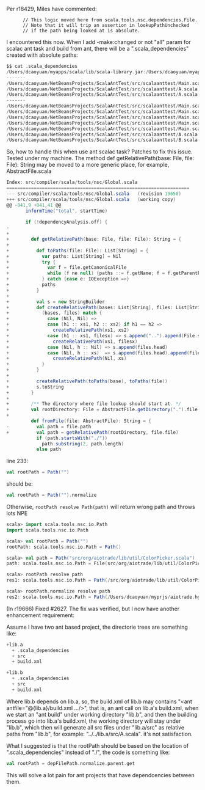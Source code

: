Per r18429, Miles have commented:

          // This logic moved here from scala.tools.nsc.dependencies.File.
          // Note that it will trip an assertion in lookupPathUnchecked
          // if the path being looked at is absolute.

I encountered this now. When I add -make:changed or not "all" param for scalac ant task and build from ant, there will be a ".scala_dependencies" created with absolute paths:

```scala
$$ cat .scala_dependencies
/Users/dcaoyuan/myapps/scala/lib/scala-library.jar:/Users/dcaoyuan/myapps/scala/lib/scala-compiler.jar:/Users/dcaoyuan/NetBeansProjects/ScalaAntTest/build
-------
/Users/dcaoyuan/NetBeansProjects/ScalaAntTest/src/scalaanttest/Main.scala -> /Users/dcaoyuan/NetBeansProjects/ScalaAntTest/src/scalaanttest/Main.scala
/Users/dcaoyuan/NetBeansProjects/ScalaAntTest/src/scalaanttest/A.scala -> /Users/dcaoyuan/NetBeansProjects/ScalaAntTest/src/scalaanttest/B.scala
/Users/dcaoyuan/NetBeansProjects/ScalaAntTest/src/scalaanttest/A.scala -> /Users/dcaoyuan/NetBeansProjects/ScalaAntTest/src/scalaanttest/A.scala
-------
/Users/dcaoyuan/NetBeansProjects/ScalaAntTest/src/scalaanttest/Main.scala -> /Users/dcaoyuan/NetBeansProjects/ScalaAntTest/build/scalaanttest/Main$$.class
/Users/dcaoyuan/NetBeansProjects/ScalaAntTest/src/scalaanttest/Main.scala -> /Users/dcaoyuan/NetBeansProjects/ScalaAntTest/build/scalaanttest/Main$$$$anonfun$$lookupPathUnchecked$$1.class
/Users/dcaoyuan/NetBeansProjects/ScalaAntTest/src/scalaanttest/Main.scala -> /Users/dcaoyuan/NetBeansProjects/ScalaAntTest/build/scalaanttest/Main$$$$anonfun$$toFile$$1$$1.class
/Users/dcaoyuan/NetBeansProjects/ScalaAntTest/src/scalaanttest/Main.scala -> /Users/dcaoyuan/NetBeansProjects/ScalaAntTest/build/scalaanttest/Main.class
/Users/dcaoyuan/NetBeansProjects/ScalaAntTest/src/scalaanttest/Main.scala -> /Users/dcaoyuan/NetBeansProjects/ScalaAntTest/build/scalaanttest/Main$$$$anonfun$$lookup$$1.class
/Users/dcaoyuan/NetBeansProjects/ScalaAntTest/src/scalaanttest/A.scala -> /Users/dcaoyuan/NetBeansProjects/ScalaAntTest/build/scalaanttest/A.class
/Users/dcaoyuan/NetBeansProjects/ScalaAntTest/src/scalaanttest/B.scala -> /Users/dcaoyuan/NetBeansProjects/ScalaAntTest/build/scalaanttest/B.class
```

So, how to handle this when use ant scalac task?
Patches to fix this issue. Tested under my machine. The method def getRelativePath(base: File, file: File): String may be moved to a more generic place, for example, AbstractFile.scala

```scala
Index: src/compiler/scala/tools/nsc/Global.scala
===================================================================
--- src/compiler/scala/tools/nsc/Global.scala	(revision 19650)
+++ src/compiler/scala/tools/nsc/Global.scala	(working copy)
@@ -841,9 +841,41 @@
       informTime("total", startTime)
 
       if (!dependencyAnalysis.off) {
-        
+
+        def getRelativePath(base: File, file: File): String = {
+
+          def toPaths(file: File): List[String] = {
+            var paths: List[String] = Nil
+            try {
+              var f = file.getCanonicalFile
+              while (f ne null) {paths ::= f.getName; f = f.getParentFile}
+            } catch {case e: IOException =>}
+            paths
+          }
+
+          val s = new StringBuilder
+          def createRelativePath(bases: List[String], files: List[String]) {
+            (bases, files) match {
+              case (Nil, Nil) =>
+              case (h1 :: xs1, h2 :: xs2) if h1 == h2 =>
+                createRelativePath(xs1, xs2)
+              case (h1 :: xs1, filesx) => s.append("..").append(File.separatorChar)
+                createRelativePath(xs1, filesx)
+              case (Nil, h :: Nil) => s.append(files.head)
+              case (Nil, h :: xs)  => s.append(files.head).append(File.separatorChar)
+                createRelativePath(Nil, xs)
+            }
+          }
+
+          createRelativePath(toPaths(base), toPaths(file))
+          s.toString
+        }
+
+        /** The directory where file lookup should start at. */
+        val rootDirectory: File = AbstractFile.getDirectory(".").file
+
         def fromFile(file: AbstractFile): String = {
-          val path = file.path
+          val path = getRelativePath(rootDirectory, file.file)
           if (path.startsWith("./"))
             path.substring(2, path.length)
           else path

```
line 233:
```scala
val rootPath = Path("")
```
should be:
```scala
val rootPath = Path("").normalize
```

Otherwise, `rootPath resolve Path(path)` will return wrong path and throws lots NPE

```scala
scala> import scala.tools.nsc.io.Path
import scala.tools.nsc.io.Path

scala> val rootPath = Path("")       
rootPath: scala.tools.nsc.io.Path = Path()

scala> val path = Path("src/org/aiotrade/lib/util/ColorPicker.scala")
path: scala.tools.nsc.io.Path = File(src/org/aiotrade/lib/util/ColorPicker.scala)

scala> rootPath resolve path      
res1: scala.tools.nsc.io.Path = Path(/src/org/aiotrade/lib/util/ColorPicker.scala) // wrong path

scala> rootPath.normalize resolve path
res2: scala.tools.nsc.io.Path = Path(/Users/dcaoyuan/myprjs/aiotrade.hg/opensource/modules/lib.util/src/org/aiotrade/lib/util/ColorPicker.scala)
```

(In r19666) Fixed #2627.
The fix was verified, but I now have another enhancement requirement:

Assume I have two ant based project, the directorie trees are something like:
```scala
+lib.a
  + .scala_dependencies
  + src
  + build.xml

+lib.b
  + .scala_dependencies
  + src
  + build.xml
```

Where lib.b depends on lib.a, so, the build.xml of lib.b may contains "<ant antfile="@{lib.a}/build.xml .../>", that is, an ant call on lib.a's build.xml, when we start an "ant build" under working directory "lib.b", and then the building process go into lib.a's build.xml, the working directory will stay under "lib.b", which then will generate all src files under "lib.a/src" as relative paths from "lib.b", for example: "../../lib.a/src/A.scala". it's not satisfaction.

What I suggested is that the rootPath should be based on the location of ".scala_dependencies" instead of "./", the code is something like:
```scala
val rootPath = depFilePath.normalize.parent.get
```

This will solve a lot pain for ant projects that have dependcencies between them. 
